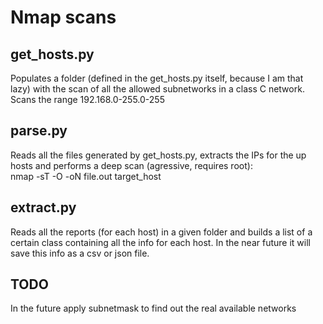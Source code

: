 # Nmap scans

## get_hosts.py
Populates a folder (defined in the get_hosts.py itself, because I am that lazy) with the scan of all the allowed subnetworks in a class C network.
Scans the range 192.168.0-255.0-255

## parse.py
Reads all the files generated by get_hosts.py, extracts the IPs for the up hosts and performs a deep scan (agressive, requires root):\
nmap -sT -O -oN file.out target_host

## extract.py
Reads all the reports (for each host) in a given folder and builds a list of a certain class containing all the info for each host. In the near future it will save this info as a csv or json file.

## TODO
In the future apply subnetmask to find out the real available networks
